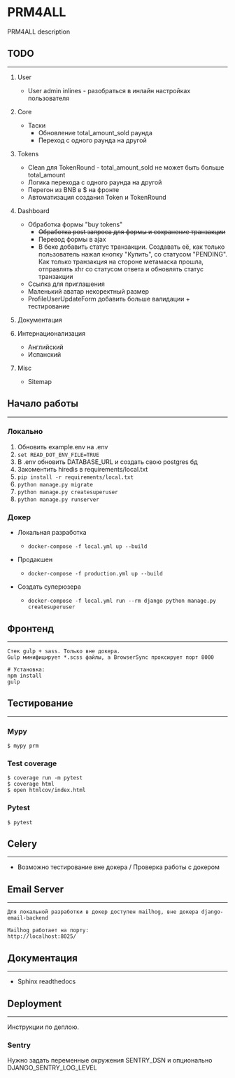 # PRM4ALL

PRM4ALL description

## TODO
---

1. User
    - User admin inlines - разобраться в инлайн настройках пользователя

2. Core
    - Таски
        - Обновление total_amount_sold раунда
        - Переход с одного раунда на другой
3. Tokens
    - Clean для TokenRound - total_amount_sold не может быть больше total_amount
    - Логика перехода с одного раунда на другой
    - Перегон из BNB в $ на фронте
    - Автоматизация создания Token и TokenRound

4. Dashboard
    - Обработка формы "buy tokens"
        - ~~Обработка post запроса для формы и сохранение транзакции~~
        - Перевод формы в ajax
        - В беке добавить статус транзакции. Создавать её, как только пользователь нажал кнопку "Купить", со статусом "PENDING". Как только транзакция на стороне метамаска прошла, отправлять xhr со статусом ответа и обновлять статус транзакции
    - Ссылка для приглашения
    - Маленький аватар некоректный размер
    - ProfileUserUpdateForm добавить больше валидации + тестирование

5. Документация

6. Интернационализация
    - Английский
    - Испанский

7. Misc
    - Sitemap


## Начало работы
---
### Локально

1. Обновить example.env на .env
2. `set READ_DOT_ENV_FILE=TRUE`
3. В .env обновить DATABASE_URL и создать свою postgres бд
4. Закоментить hiredis в requirements/local.txt
5. `pip install -r requirements/local.txt`
6. `python manage.py migrate`
7. `python manage.py createsuperuser`
8. `python manage.py runserver`

### Докер

- Локальная разработка
    - `docker-compose -f local.yml up --build`

- Продакшен
    - `docker-compose -f production.yml up --build`

- Создать суперюзера
    - `docker-compose -f local.yml run --rm django python manage.py createsuperuser`

## Фронтенд
---

    Стек gulp + sass. Только вне докера.
    Gulp минифицирует *.scss файлы, а BrowserSync проксирует порт 8000

    # Установка:
    npm install
    gulp


## Тестирование
---

### Mypy

    $ mypy prm

### Test coverage

    $ coverage run -m pytest
    $ coverage html
    $ open htmlcov/index.html

### Pytest

    $ pytest


## Celery
---
- Возможно тестирование вне докера / Проверка работы с докером


## Email Server
---

    Для локальной разработки в докер доступен mailhog, вне докера django-email-backend

    Mailhog работает на порту:
    http://localhost:8025/

## Документация
---

- Sphinx readthedocs

## Deployment
---

Инструкции по деплою.

### Sentry

Нужно задать переменные окружения SENTRY_DSN и опционально DJANGO_SENTRY_LOG_LEVEL
